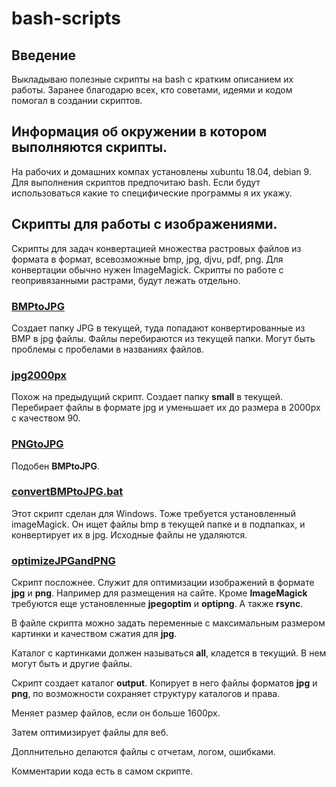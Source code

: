 # bash-scripts
## Введение
Выкладываю полезные скрипты на bash с кратким описанием их работы.
Заранее благодарю всех, кто советами, идеями и кодом помогал в создании скриптов.
## Информация об окружении в котором выполняются скрипты.
На рабочих и домашних компах установлены xubuntu 18.04, debian 9. 
Для выполнения скриптов предпочитаю bash. 
Если будут использоваться какие то специфические программы я их укажу.
## Скрипты для работы с изображениями.
Скрипты для задач конвертацией множества растровых файлов из формата в формат, всевозможные bmp, jpg, djvu, pdf, png. Для конвертации обычно нужен ImageMagick. 
Скрипты по работе с геопривязанными растрами, будут лежать отдельно.
<!--more-->
### [BMPtoJPG](https://github.com/kart0graf/bash-scripts/blob/master/work_with_images/BMPtoJPG)
Создает папку JPG в текущей, туда попадают конвертированные из BMP в jpg  файлы. Файлы перебираются  из текущей папки. Могут быть проблемы с пробелами в названиях файлов.

### [jpg2000px](https://github.com/kart0graf/bash-scripts/blob/master/work_with_images/jpg2000px)
Похож на предыдущий скрипт. Создает папку **small** в текущей. Перебирает файлы в формате jpg и уменьшает их до размера в 2000px с качеством 90. 

### [PNGtoJPG](https://github.com/kart0graf/bash-scripts/blob/master/work_with_images/PNGtoJPG)
Подобен **BMPtoJPG**. 

### [convertBMPtoJPG.bat](https://github.com/kart0graf/bash-scripts/blob/master/work_with_images/convertBMPtoJPG.bat)
Этот скрипт сделан для Windows. Тоже требуется установленный imageMagick.
Он ищет файлы bmp в текущей папке и в подпапках, и конвертирует их в jpg. Исходные файлы не удаляются. 

### [optimizeJPGandPNG](https://github.com/kart0graf/bash-scripts/blob/master/work_with_images/optimizeJPGandPNG)

Скрипт посложнее. Служит для оптимизации изображений в формате **jpg** и **png**. Например для размещения на сайте. Кроме **ImageMagick** требуются еще установленные **jpegoptim** и **optipng**. А также **rsync**. 

В файле скрипта можно задать переменные с максимальным размером картинки и качеством сжатия для  **jpg**.

Каталог с картинками должен называться **all**, кладется в текущий. В нем могут быть и другие файлы.

Скрипт создает каталог **output**. Копирует в него файлы форматов **jpg** и **png**, по возможности сохраняет структуру каталогов и права.

Меняет размер файлов, если он больше 1600px. 

Затем оптимизирует файлы для веб.

Доплнительно делаются файлы с отчетам, логом, ошибками.

Комментарии кода есть в самом скрипте.










